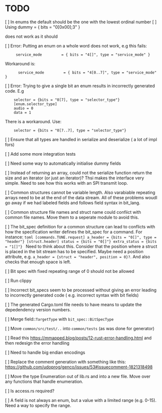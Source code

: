   # TODO

 [ ] In enums the default should be the one with the lowest ordinal number
  [ ] Using 
         dummy        = { bits = "0[0x00];3" }

  does not work as it should

  [ ] Error: Putting an enum on a whole word does not work, e.g this fails:

         service_mode         = { bits = "4[]", type = "service_mode" }

  Workaround is:

          service_mode         = { bits = "4[0..7]", type = "service_mode" }

  [ ] Error: Trying to give a single bit an enum results in incorrectly generated code. E.g

      
        selector = {bits = "0[7], type = "selector_type"}
        [enum.selector_type]
        audio = 0
        data = 1
      
      
  There is a workaround. Use: 

        selector = {bits = "0[7..7], type = "selector_type"}

  [ ] Ensure that all types are handled in serialize and deserialize ( a lot of impl fors)

  [ ] Add some more integration tests

  [ ] Need some way to automatically initialise dummy fields 

  [ ] Instead of returning  an array, could not the serialize function return the size and an iterator (or just an iterator)? Thsi makes the interface very simple. Need to see how this works with an SPI transmit  loop. 

  [ ] Common structures cannot be variable length. Also varabiable repeating arrays need to be at the end of 
    the data stream. All of these problems woudl go away if we had labeled fields and follows field syntax
    in bit_lang.

  [ ] Common structure file names and struct name could confiict with common file names.
    Move them to a seperate module to avoid this.

  [ ] The bit_spec definition for a common structure can lead to conflicts  with how the specification writer
    defines the bit_spec for a command. For instance:
    ```toml
        [commands.TUNE.request]
        a_header = {bits = "0[]", type = "header"}
        [struct.header]
        status = {bits = "0[]"}
        extra_status = {bits = "1[]"}
    ```
    Need to think about this. Consider that the position where a struct is placed in the bit stream
    has to be specified. Maybe need a position  attribute, e.g. `a_header = {struct = "header", position = 0}?`.
    And also checks that enough space is left.
  
  [ ] Bit spec with fixed repeating range of 0 should not be allowed   
  
  [ ] Run clippy
  
  [ ] Incorrect bit_specs seem to be processed without giving an error leading to incorrectly generated code
    ( e.g. incorrect syntax with bit fields)
  
  [ ] The generated Cargo.toml file needs to have means to update the depedendency version numbers.
  
  [ ] Merge field::`TargetType` with `bit_spec::BitSpecType`
  
   [ ] Move `common/src/test/..` into `common/tests` (as was done for generator)
  
   [ ] Read this  https://mmapped.blog/posts/12-rust-error-handling.html and then redesign the error handling
  
   [ ] Need to handle big endian encodings
  
   [ ] Replace the comment generation with something like this:  https://github.com/udoprog/genco/issues/53#issuecomment-1821318498
  
   [ ] Move the type Enumeration out of lib.rs and into a new file. Move over any functions that handle enumeration.
  
   [ ] Is access.rs required?
  
   [ ] A field is not always an enum, but a value with a limited range (e.g. 0-15). Need a way to specify the range.